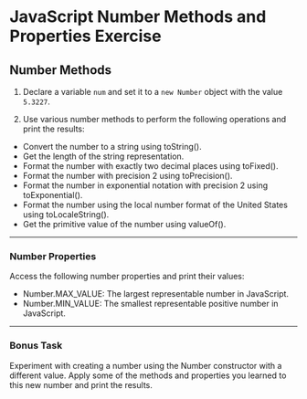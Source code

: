 # JavaScript Number Methods and Properties Exercise

## Number Methods

1. Declare a variable `num` and set it to a `new Number` object with the value `5.3227`.

2. Use various number methods to perform the following operations and print the results:

- Convert the number to a string using toString().
- Get the length of the string representation.
- Format the number with exactly two decimal places using toFixed().
- Format the number with precision 2 using toPrecision().
- Format the number in exponential notation with precision 2 using toExponential().
- Format the number using the local number format of the United States using toLocaleString().
- Get the primitive value of the number using valueOf().

---

### Number Properties

Access the following number properties and print their values:

- Number.MAX_VALUE: The largest representable number in JavaScript.
- Number.MIN_VALUE: The smallest representable positive number in JavaScript.

---

### Bonus Task

Experiment with creating a number using the Number constructor with a different value. Apply some of the methods and properties you learned to this new number and print the results.
